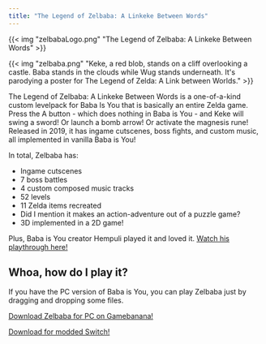```yaml
---
title: "The Legend of Zelbaba: A Linkeke Between Words"
---
```

{{< img "zelbabaLogo.png" "The Legend of Zelbaba: A Linkeke Between Words" >}}


{{< img "zelbaba.png" "Keke, a red blob, stands on a cliff overlooking a castle. Baba stands in the clouds while Wug stands underneath. It's parodying a poster for The Legend of Zelda: A Link between Worlds." >}}

The Legend of Zelbaba: A Linkeke Between Words is a one-of-a-kind custom levelpack for Baba Is You that is basically an entire Zelda game. Press the A button - which does nothing in Baba is You - and Keke will swing a sword! Or launch a bomb arrow! Or activate the magnesis rune! Released in 2019, it has ingame cutscenes, boss fights, and custom music, all implemented in vanilla Baba is You! 

In total, Zelbaba has:

- Ingame cutscenes
- 7 boss battles
- 4 custom composed music tracks
- 52 levels
- 11 Zelda items recreated
- Did I mention it makes an action-adventure out of a puzzle game?
- 3D implemented in a 2D game!

Plus, Baba is You creator Hempuli played it and loved it. [Watch his playthrough here!](https://youtube.com/watch?v=69CH0Zpvnd4)

## Whoa, how do I play it?
If you have the PC version of Baba is You, you can play Zelbaba just by dragging and dropping some files. 

[Download Zelbaba for PC on Gamebanana!](https://gamebanana.com/mods/150971)

[Download for modded Switch!](https://gamebanana.com/mods/337771)
